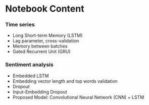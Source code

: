 # Notebook Content

### Time series
- Long Short-term Memory (LSTM)
- Lag parameter, cross-validation
- Memory between batches
- Gated Recurrent Unit (GRU)

### Sentiment analysis
- Embedded LSTM
- Embedding vector length and top words validation
- Dropout
- Input-Embedding Dropout
- Proposed Model: Convolutional Neural Network (CNN) + LSTM
